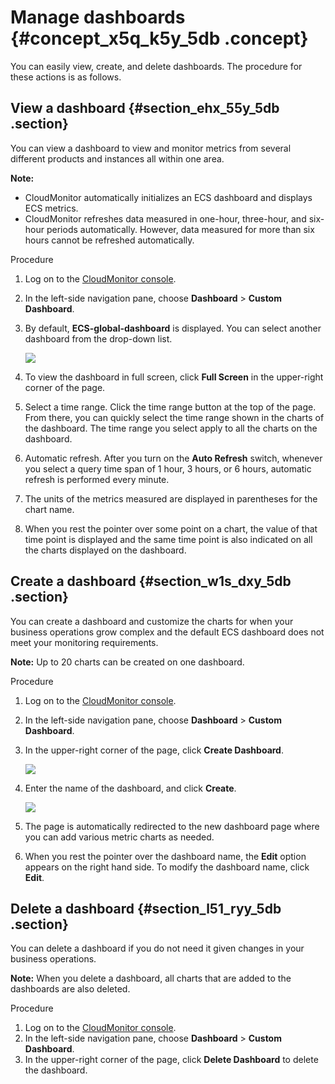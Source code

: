 # Manage dashboards {#concept_x5q_k5y_5db .concept}

You can easily view, create, and delete dashboards. The procedure for these actions is as follows.

## View a dashboard {#section_ehx_55y_5db .section}

You can view a dashboard to view and monitor metrics from several different products and instances all within one area.

**Note:** 

-   CloudMonitor automatically initializes an ECS dashboard and displays ECS metrics.
-   CloudMonitor refreshes data measured in one-hour, three-hour, and six-hour periods automatically. However, data measured for more than six hours cannot be refreshed automatically.

Procedure

1.  Log on to the [CloudMonitor console](https://partners-intl.console.aliyun.com/#/cms).
2.  In the left-side navigation pane, choose **Dashboard** \> **Custom Dashboard**.
3.  By default, **ECS-global-dashboard** is displayed. You can select another dashboard from the drop-down list.

    ![](http://static-aliyun-doc.oss-cn-hangzhou.aliyuncs.com/assets/img/6139/15451017281553_en-US.png)

4.  To view the dashboard in full screen, click **Full Screen** in the upper-right corner of the page.
5.  Select a time range. Click the time range button at the top of the page. From there, you can quickly select the time range shown in the charts of the dashboard. The time range you select apply to all the charts on the dashboard.
6.  Automatic refresh. After you turn on the **Auto Refresh** switch, whenever you select a query time span of 1 hour, 3 hours, or 6 hours, automatic refresh is performed every minute.
7.  The units of the metrics measured are displayed in parentheses for the chart name.
8.  When you rest the pointer over some point on a chart, the value of that time point is displayed and the same time point is also indicated on all the charts displayed on the dashboard.

## Create a dashboard {#section_w1s_dxy_5db .section}

You can create a dashboard and customize the charts for when your business operations grow complex and the default ECS dashboard does not meet your monitoring requirements.

**Note:** Up to 20 charts can be created on one dashboard.

Procedure

1.  Log on to the [CloudMonitor console](https://partners-intl.console.aliyun.com/#/cms).
2.  In the left-side navigation pane, choose **Dashboard** \> **Custom Dashboard**.
3.  In the upper-right corner of the page, click **Create Dashboard**.

    ![](http://static-aliyun-doc.oss-cn-hangzhou.aliyuncs.com/assets/img/6139/15451017281565_en-US.png)

4.  Enter the name of the dashboard, and click **Create**.

    ![](http://static-aliyun-doc.oss-cn-hangzhou.aliyuncs.com/assets/img/6139/15451017281566_en-US.png)

5.  The page is automatically redirected to the new dashboard page where you can add various metric charts as needed.
6.  When you rest the pointer over the dashboard name, the **Edit** option appears on the right hand side. To modify the dashboard name, click **Edit**.

## Delete a dashboard {#section_l51_ryy_5db .section}

You can delete a dashboard if you do not need it given changes in your business operations.

**Note:** When you delete a dashboard, all charts that are added to the dashboards are also deleted.

Procedure

1.  Log on to the [CloudMonitor console](https://partners-intl.console.aliyun.com/#/cms).
2.  In the left-side navigation pane, choose **Dashboard** \> **Custom Dashboard**.
3.  In the upper-right corner of the page, click **Delete Dashboard** to delete the dashboard.

